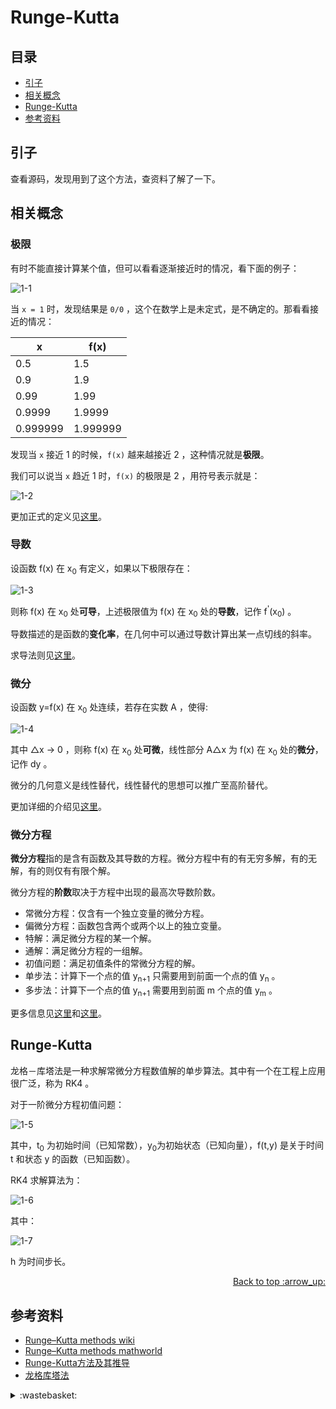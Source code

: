 # Runge-Kutta
## <a name="index"></a> 目录
- [引子](#start)
- [相关概念](#concept)
- [Runge-Kutta](#rk)
- [参考资料](#reference)

## <a name="start"></a> 引子
查看源码，发现用到了这个方法，查资料了解了一下。

## <a name="concept"></a> 相关概念

### 极限
有时不能直接计算某个值，但可以看看逐渐接近时的情况，看下面的例子：

![1-1][url-local-1]

当 `x = 1` 时，发现结果是 `0/0` ，这个在数学上是未定式，是不确定的。那看看接近的情况：

| x | f(x) |
| --- | --- |
| 0.5 | 1.5 |
| 0.9 | 1.9 |
| 0.99 | 1.99 |
| 0.9999 | 1.9999 |
| 0.999999 | 1.999999 |

发现当 `x` 接近 1 的时候，`f(x)` 越来越接近 2 ，这种情况就是**极限**。

我们可以说当 `x` 趋近 1 时，`f(x)` 的极限是 2 ，用符号表示就是：

![1-2][url-local-2]

更加正式的定义见[这里][url-6]。

### 导数
设函数 f(x) 在 x<sub>0</sub> 有定义，如果以下极限存在：

![1-3][url-local-3]

则称 f(x) 在 x<sub>0</sub> 处**可导**，上述极限值为 f(x) 在 x<sub>0</sub> 处的**导数**，记作 f<sup>'</sup>(x<sub>0</sub>) 。

导数描述的是函数的**变化率**，在几何中可以通过导数计算出某一点切线的斜率。

求导法则见[这里][url-7]。

### 微分
设函数 y=f(x) 在 x<sub>0</sub> 处连续，若存在实数 A ，使得:

![1-4][url-local-4]

其中 △x -> 0 ，则称 f(x) 在 x<sub>0</sub> 处**可微**，线性部分 A△x 为 f(x) 在 x<sub>0</sub> 处的**微分**，记作 dy 。

微分的几何意义是线性替代，线性替代的思想可以推广至高阶替代。

更加详细的介绍见[这里][url-8]。

### 微分方程
**微分方程**指的是含有函数及其导数的方程。微分方程中有的有无穷多解，有的无解，有的则仅有有限个解。

微分方程的**阶数**取决于方程中出现的最高次导数阶数。
- 常微分方程：仅含有一个独立变量的微分方程。
- 偏微分方程：函数包含两个或两个以上的独立变量。
- 特解：满足微分方程的某一个解。
- 通解：满足微分方程的一组解。
- 初值问题：满足初值条件的常微分方程的解。
- 单步法：计算下一个点的值 y<sub>n+1</sub> 只需要用到前面一个点的值 y<sub>n</sub> 。
- 多步法：计算下一个点的值 y<sub>n+1</sub> 需要用到前面 m 个点的值 y<sub>m</sub> 。

更多信息见[这里][url-9]和[这里][url-10]。

## <a name="rk"></a> Runge-Kutta
龙格－库塔法是一种求解常微分方程数值解的单步算法。其中有一个在工程上应用很广泛，称为 RK4 。

对于一阶微分方程初值问题：

![1-5][url-local-5]

其中，t<sub>0</sub> 为初始时间（已知常数），y<sub>0</sub>为初始状态（已知向量），f(t,y) 是关于时间 t 和状态 y 的函数（已知函数）。

RK4 求解算法为：

![1-6][url-local-6]

其中：

![1-7][url-local-7]

h 为时间步长。


<div align="right"><a href="#index">Back to top :arrow_up:</a></div>


## <a name="reference"></a> 参考资料
- [Runge–Kutta methods wiki][url-1]
- [Runge–Kutta methods mathworld][url-4]
- [Runge-Kutta方法及其推导][url-2]
- [龙格库塔法][url-3]

[url-1]:https://en.wikipedia.org/wiki/Runge%E2%80%93Kutta_methods
[url-2]:https://blog.zyuzhi.me/2020/03/28/181.html
[url-3]:https://baike.baidu.com/item/%E9%BE%99%E6%A0%BC%E5%BA%93%E5%A1%94%E6%B3%95/3016350
[url-4]:https://mathworld.wolfram.com/Runge-KuttaMethod.html
[url-5]:https://www.shuxuele.com/calculus/introduction.html
[url-6]:https://www.shuxuele.com/calculus/limits-formal.html
[url-7]:https://www.shuxuele.com/calculus/derivatives-rules.html
[url-8]:https://www.zhihu.com/question/22199657
[url-9]:https://zhuanlan.zhihu.com/p/85151812
[url-10]:https://www.shuxuele.com/calculus/differential-equations.html

[url-example1]:https://xxholic.github.io/lab/starry-night/translate.html

[url-local-1]:https://xxholic.github.io/starry-night/draft/1/image/1.svg
[url-local-2]:https://xxholic.github.io/starry-night/draft/1/image/2.svg
[url-local-3]:https://xxholic.github.io/starry-night/draft/1/image/3.svg
[url-local-4]:https://xxholic.github.io/starry-night/draft/1/image/4.svg
[url-local-5]:https://xxholic.github.io/starry-night/draft/1/image/5.svg
[url-local-6]:https://xxholic.github.io/starry-night/draft/1/image/6.svg
[url-local-7]:https://xxholic.github.io/starry-night/draft/1/image/7.svg


<details>
<summary>:wastebasket:</summary>

最近看了[《贝奥武夫》][url-see]，看到里面的反派怎么这么眼熟，去查了下原来这个电影是本人动作捕捉后再 CG 化。

![1-see][url-local-see]

</details>

[url-see]:https://movie.douban.com/subject/1792917/
[url-local-see]:https://xxholic.github.io/starry-night/draft/1/image/poster.png
